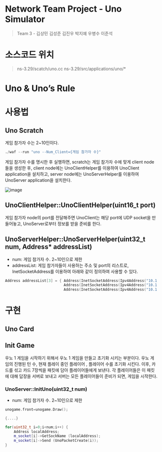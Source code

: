 # Network Team Project - Uno Simulator

> Team 3 - 김상민 김성준 김진우 박지예 우병수 이준석
> 

# 소스코드 위치

> ns-3.29/scatch/uno.cc
> ns-3.29/src/applications/uno/*

# Uno & Uno’s Rule

# 사용법

## Uno Scratch

게임 참가자 수는 2~10인이다.

```python
./waf --run "uno --Num_Client={게임 참가자 수}"
```

게임 참가자 수를 명시한 후 실행하면, scratch는 게임 참가자 수에 맞게 client node들을 생성한 후, client node에는 UnoClientHelper를 이용하여 UnoClient application을 설치하고, server node에는 UnoServerHelper를 이용하여 UnoServer application을 설치한다.

![image](https://user-images.githubusercontent.com/50205887/171147367-d22586f7-979a-46c1-8ead-39e75d1bffd2.png)

## UnoClientHelper::UnoClientHelper(uint16_t port)

게임 참가자 node의 port를 전달해주면 UnoClient는 해당 port에 UDP socket을 만들어놓고, UnoServer로부터 정보를 받을 준비를 한다.

## UnoServerHelper::UnoServerHelper(uint32_t num, Address* addressList)

- num: 게임 참가자 수. 2~10인으로 제한
- addressList: 게임 참가자들이 사용하는 주소 및 port의 리스트로, InetSocketAddress를 이용하여 아래와 같이 정의하여 사용할 수 있다.

```cpp
Address addressList[3] = { Address(InetSocketAddress(Ipv4Address("10.1.1.1"), port)),
                           Address(InetSocketAddress(Ipv4Address("10.1.1.2"), port)),
                           Address(InetSocketAddress(Ipv4Address("10.1.1.3"), port)) };
```

# 구현

## Uno Card

## Init Game

우노 1 게임을 시작하기 위해서 우노 1 게임을 만들고 초기화 시키는 부분이다. 우노 게임의 진행된 턴 수, 현재 플레이 중인 플레이어 , 플레이어 수를 초기화 시킨다. 이후, 카드를 섞고 카드 7장씩을 패킷에 담아 플레이어들에게 보낸다. 각 플레이어들은 이 패킷에 대해 답장을 서버로 보내고 서버는 모든 플레이어들이 준비가 되면, 게임을 시작한다.

### UnoServer::InitUno(uint32_t num)

- num: 게임 참가자 수. 2~10인으로 제한

```cpp
unogame.front=unogame.Draw();

{....}

for(uint32_t i=0;i<num;i++) {
	Address localAddress;
	m_socket[i]->GetSockName (localAddress);
	m_socket[i]->Send (UnoPacketCreate(i));
}
```
